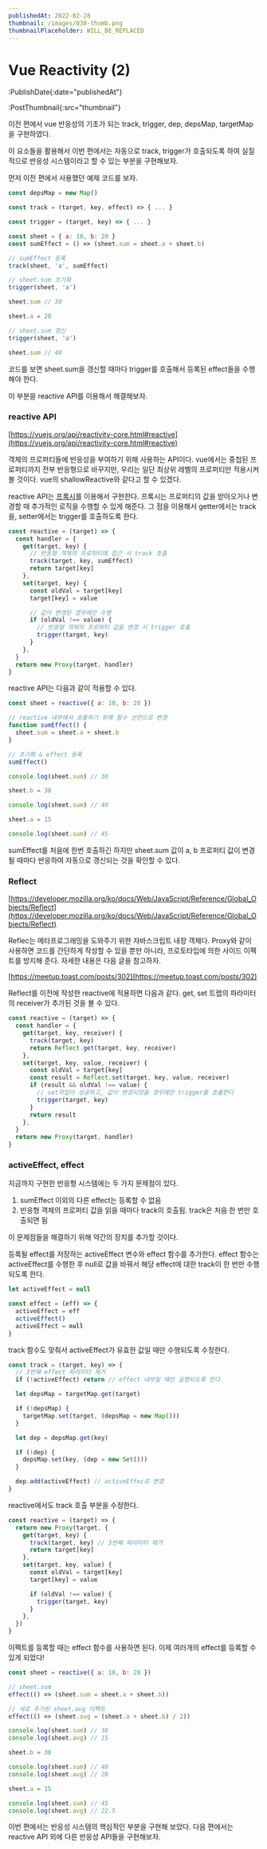 ```yaml
---
publishedAt: 2022-02-28
thumbnail: /images/030-thumb.png
thumbnailPlaceholder: WILL_BE_REPLACED
---
```


# Vue Reactivity (2)

:PublishDate{:date="publishedAt"}

:PostThumbnail{:src="thumbnail"}

이전 편에서 vue 반응성의 기초가 되는 track, trigger, dep, depsMap, targetMap을 구현하였다.

이 요소들을 활용해서 이번 편에서는 자동으로 track, trigger가 호출되도록 하여 실질적으로 반응성 시스템이라고 할 수 있는 부분을 구현해보자.

먼저 이전 편에서 사용했던 예제 코드를 보자.

```jsx
const depsMap = new Map()

const track = (target, key, effect) => { ... }

const trigger = (target, key) => { ... }

const sheet = { a: 10, b: 20 }
const sumEffect = () => (sheet.sum = sheet.a + sheet.b)

// sumEffect 등록
track(sheet, 'a', sumEffect)

// sheet.sum 초기화
trigger(sheet, 'a')

sheet.sum // 30

sheet.a = 20

// sheet.sum 갱신
trigger(sheet, 'a')

sheet.sum // 40
```

코드를 보면 sheet.sum을 갱신할 때마다 trigger를 호출해서 등록된 effect들을 수행해야 한다.

이 부분을 reactive API를 이용해서 해결해보자.

### reactive API

[https://vuejs.org/api/reactivity-core.html#reactive](https://vuejs.org/api/reactivity-core.html#reactive)

객체의 프로퍼티들에 반응성을 부여하기 위해 사용하는 API이다. vue에서는 중첩된 프로퍼티까지 전부 반응형으로 바꾸지만, 우리는 일단 최상위 레벨의 프로퍼티만 적용시켜 볼 것이다. vue의 shallowReactive와 같다고 할 수 있겠다.

reactive API는 [프록시](https://developer.mozilla.org/ko/docs/Web/JavaScript/Reference/Global_Objects/Proxy)를 이용해서 구현한다. 프록시는 프로퍼티의 값을 받아오거나 변경할 때 추가적인 로직을 수행할 수 있게 해준다. 그 점을 이용해서 getter에서는 track을, setter에서는 trigger를 호출하도록 한다.

```jsx
const reactive = (target) => {
  const handler = {
    get(target, key) {
      // 반응형 객체의 프로퍼티에 접근 시 track 호출
      track(target, key, sumEffect)
      return target[key]
    },
    set(target, key) {
      const oldVal = target[key]
      target[key] = value

      // 값이 변경된 경우에만 수행
      if (oldVal !== value) {
        // 반응형 객체의 프로퍼티 값을 변경 시 trigger 호출
        trigger(target, key)
      }
    },
  }
  return new Proxy(target, handler)
}
```

reactive API는 다음과 같이 적용할 수 있다.

```jsx
const sheet = reactive({ a: 10, b: 20 })

// reactive 내부에서 호출하기 위해 함수 선언으로 변경
function sumEffect() {
  sheet.sum = sheet.a + sheet.b
}

// 초기화 & effect 등록
sumEffect()

console.log(sheet.sum) // 30

sheet.b = 30

console.log(sheet.sum) // 40

sheet.a = 15

console.log(sheet.sum) // 45
```

sumEffect를 처음에 한번 호출하긴 하지만 sheet.sum 값이 a, b 프로퍼티 값이 변경될 때마다 반응하여 자동으로 갱신되는 것을 확인할 수 있다.

### Reflect

[https://developer.mozilla.org/ko/docs/Web/JavaScript/Reference/Global_Objects/Reflect](https://developer.mozilla.org/ko/docs/Web/JavaScript/Reference/Global_Objects/Reflect)

Reflec는 메타프로그래밍을 도와주기 위한 자바스크립트 내장 객체다. Proxy와 같이 사용하면 코드를 간단하게 작성할 수 있을 뿐만 아니라, 프로토타입에 의한 사이드 이펙트를 방지해 준다. 자세한 내용은 다음 글을 참고하자.

[https://meetup.toast.com/posts/302](https://meetup.toast.com/posts/302)

Reflect를 이전에 작성한 reactive에 적용하면 다음과 같다. get, set 트랩의 파라미터의 receiver가 추가된 것을 볼 수 있다.

```jsx
const reactive = (target) => {
  const handler = {
    get(target, key, receiver) {
      track(target, key)
      return Reflect.get(target, key, receiver)
    },
    set(target, key, value, receiver) {
      const oldVal = target[key]
      const result = Reflect.set(target, key, value, receiver)
      if (result && oldVal !== value) {
        // set작업이 성공하고, 값이 변경되었을 경우에만 trigger를 호출한다
        trigger(target, key)
      }
      return result
    },
  }
  return new Proxy(target, handler)
}
```

### activeEffect, effect

지금까지 구현한 반응형 시스템에는 두 가지 문제점이 있다.

1. sumEffect 이외의 다른 effect는 등록할 수 없음
2. 반응형 객체의 프로퍼티 값을 읽을 때마다 track이 호출됨. track은 처음 한 번만 호출되면 됨

이 문제점들을 해결하기 위해 약간의 장치를 추가할 것이다.

등록될 effect를 저장하는 activeEffect 변수와 effect 함수를 추가한다. effect 함수는 activeEffect를 수행한 후 null로 값을 바꿔서 해당 effect에 대한 track이 한 번만 수행되도록 한다.

```jsx
let activeEffect = null

const effect = (eff) => {
  activeEffect = eff
  activeEffect()
  activeEffect = null
}
```

track 함수도 맞춰서 activeEffect가 유효한 값일 때만 수행되도록 수정한다.

```jsx
const track = (target, key) => {
  // 3번째 effect 파라미터 제거
  if (!activeEffect) return // effect 내부일 때만 실행되도록 한다

  let depsMap = targetMap.get(target)

  if (!depsMap) {
    targetMap.set(target, (depsMap = new Map()))
  }

  let dep = depsMap.get(key)

  if (!dep) {
    depsMap.set(key, (dep = new Set()))
  }

  dep.add(activeEffect) // activeEffec로 변경
}
```

reactive에서도 track 호출 부분을 수정한다.

```jsx
const reactive = (target) => {
  return new Proxy(target, {
    get(target, key) {
      track(target, key) // 3번째 파라미터 제거
      return target[key]
    },
    set(target, key, value) {
      const oldVal = target[key]
      target[key] = value

      if (oldVal !== value) {
        trigger(target, key)
      }
    },
  })
}
```

이펙트를 등록할 때는 effect 함수를 사용하면 된다. 이제 여러개의 effect를 등록할 수 있게 되었다!

```jsx
const sheet = reactive({ a: 10, b: 20 })

// sheet.sum
effect(() => (sheet.sum = sheet.a + sheet.b))

// 새로 추가된 sheet.avg 이펙트
effect(() => (sheet.avg = (sheet.a + sheet.b) / 2))

console.log(sheet.sum) // 30
console.log(sheet.avg) // 15

sheet.b = 30

console.log(sheet.sum) // 40
console.log(sheet.avg) // 20

sheet.a = 15

console.log(sheet.sum) // 45
console.log(sheet.avg) // 22.5
```

이번 편에서는 반응성 시스템의 핵심적인 부분을 구현해 보았다. 다음 편에서는 reactive API 외에 다른 반응성 API들을 구현해보자.
